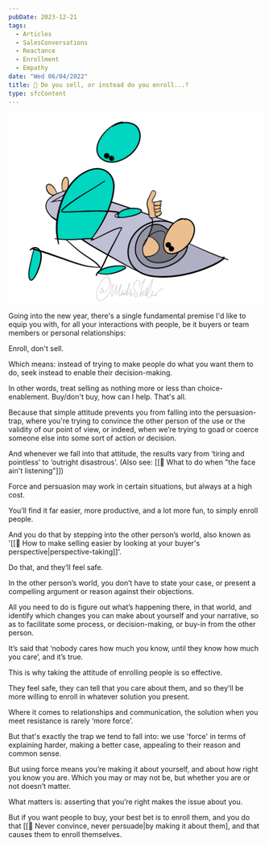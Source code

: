 ```yaml
---
pubDate: 2023-12-21
tags:
  - Articles
  - SalesConversations
  - Reactance
  - Enrollment
  - Empathy
date: "Wed 06/04/2022"
title: 📄 Do you sell, or instead do you enroll...?
type: sfcContent
---
```


![](Media/SalesFlowCoach.app_Don't-sell-but-enroll-instead_MartinStellar.png)

Going into the new year, there's a single fundamental premise I'd like to equip you with, for all your interactions with people, be it buyers or team members or personal relationships:

Enroll, don't sell.

Which means: instead of trying to make people do what you want them to do, seek instead to enable their decision-making.

In other words, treat selling as nothing more or less than choice-enablement. Buy/don't buy, how can I help. That's all.

Because that simple attitude prevents you from falling into the persuasion-trap, where you're trying to convince the other person of the use or the validity of our point of view, or indeed, when we’re trying to goad or coerce someone else into some sort of action or decision.

And whenever we fall into that attitude, the results vary from ‘tiring and pointless’ to ‘outright disastrous’. (Also see: [[📄 What to do when "the face ain't listening"]])

Force and persuasion may work in certain situations, but always at a high cost.

You’ll find it far easier, more productive, and a lot more fun, to simply enroll people.

And you do that by stepping into the other person’s world, also known as '[[📄 How to make selling easier by looking at your buyer's perspective|perspective-taking]]'.

Do that, and they’ll feel safe.

In the other person’s world, you don’t have to state your case, or present a compelling argument or reason against their objections.

All you need to do is figure out what’s happening there, in that world, and identify which changes you can make about yourself and your narrative, so as to facilitate some process, or decision-making, or buy-in from the other person.

It’s said that ‘nobody cares how much you know, until they know how much you care’, and it’s true.

This is why taking the attitude of enrolling people is so effective.

They feel safe, they can tell that you care about them, and so they’ll be more willing to enroll in whatever solution you present.

Where it comes to relationships and communication, the solution when you meet resistance is rarely ‘more force’.

But that's exactly the trap we tend to fall into: we use 'force' in terms of explaining harder, making a better case, appealing to their reason and common sense.

But using force means you’re making it about yourself, and about how right you know you are. Which you may or may not be, but whether you are or not doesn’t matter.

What matters is: asserting that you’re right makes the issue about you.

But if you want people to buy, your best bet is to enroll them, and you do that [[📄 Never convince, never persuade|by making it about them], and that causes them to enroll themselves.
